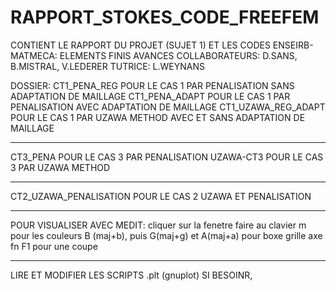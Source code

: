 # RAPPORT_STOKES_CODE_FREEFEM
CONTIENT LE RAPPORT DU PROJET (SUJET 1) ET LES CODES 
ENSEIRB-MATMECA: ELEMENTS FINIS AVANCES
COLLABORATEURS: D.SANS, B.MISTRAL, V.LEDERER
TUTRICE: L.WEYNANS

DOSSIER:
CT1_PENA_REG         POUR LE CAS 1 PAR PENALISATION SANS ADAPTATION DE MAILLAGE
CT1_PENA_ADAPT       POUR LE CAS 1 PAR PENALISATION AVEC ADAPTATION DE MAILLAGE
CT1_UZAWA_REG_ADAPT  POUR LE CAS 1 PAR UZAWA METHOD AVEC ET SANS ADAPTATION DE MAILLAGE
****************************************************************************************
CT3_PENA  POUR LE CAS 3 PAR PENALISATION
UZAWA-CT3 POUR LE CAS 3 PAR UZAWA METHOD
****************************************************************************************
CT2_UZAWA_PENALISATION POUR LE CAS 2 UZAWA ET PENALISATION
****************************************************************************************

POUR VISUALISER AVEC MEDIT:
  cliquer sur la fenetre
  faire au clavier
  m pour les couleurs
  B (maj+b), puis G(maj+g) et A(maj+a) pour boxe grille  axe
  fn F1 pour une coupe
*****************************************************************************************
LIRE ET MODIFIER LES SCRIPTS .plt (gnuplot) SI BESOINR,

